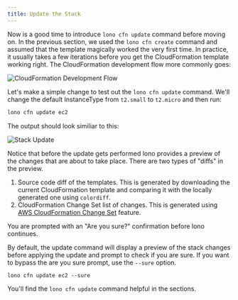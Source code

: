 ```yaml
---
title: Update the Stack
---
```


Now is a good time to introduce `lono cfn update` command before moving on. In the previous section, we used the `lono cfn create` command and assumed that the template magically worked the very first time.  In practice, it usually takes a few iterations before you get the CloudFormation template working right.  The CloudFormation development flow more commonly goes:

<img src="/img/tutorials/ec2/dev-flow.png" alt="CloudFormation Development Flow" class="doc-photo">

Let's make a simple change to test out the `lono cfn update` command. We'll change the default InstanceType from `t2.small` to `t2.micro` and then run:

```sh
lono cfn update ec2
```

The output should look similiar to this:

<img src="/img/tutorials/ec2/cfn-update-instance-type.png" alt="Stack Update" class="doc-photo">

Notice that before the update gets performed lono provides a preview of the changes that are about to take place. There are two types of "diffs" in the preview.

1. Source code diff of the templates. This is generated by downloading the current CloudFormation template and comparing it with the locally generated one using `colordiff`.
2. CloudFormation Change Set list of changes. This is generated using [AWS CloudFormation Change Set](https://medium.com/boltops/a-simple-introduction-to-cloudformation-part-4-change-sets-dry-run-mode-c14e41dfeab7) feature.

You are prompted with an "Are you sure?" confirmation before lono continues.

By default, the update command will display a preview of the stack changes before applying the update and prompt to check if you are sure.  If you want to bypass the are you sure prompt, use the `--sure` option.

```
lono cfn update ec2 --sure
```

You'll find the `lono cfn update` command helpful in the sections.